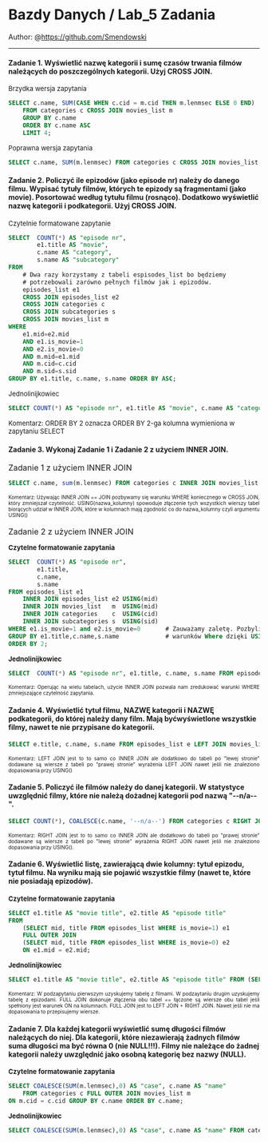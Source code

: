 # Bazdy Danych / Lab_5 Zadania

Author: @https://github.com/Smendowski

---

#### **Zadanie 1.**  Wyświetlić nazwę kategorii i sumę czasów trwania filmów należących do poszczególnych kategorii. Użyj CROSS JOIN.
<font size="2">Brzydka wersja zapytania</font>
```sql
SELECT c.name, SUM(CASE WHEN c.cid = m.cid THEN m.lenmsec ELSE 0 END)
    FROM categories c CROSS JOIN movies_list m
    GROUP BY c.name
    ORDER BY c.name ASC
    LIMIT 4;
```
<font size="2">Poprawna wersja zapytania</font>
```sql
SELECT c.name, SUM(m.lenmsec) FROM categories c CROSS JOIN movies_list m WHERE c.cid=m.cid GROUP BY c.name ORDER BY c.name;
```

#### **Zadanie 2.**  Policzyć ile epizodów (jako episode nr) należy do danego filmu. Wypisać tytuły filmów, których te epizody są fragmentami (jako movie). Posortować według tytułu filmu (rosnąco). Dodatkowo wyświetlić nazwę kategorii i podkategorii. Użyj CROSS JOIN.
<font size="2">Czytelnie formatowane zapytanie</font>
```sql
SELECT  COUNT(*) AS "episode nr",
        e1.title AS "movie",
        c.name AS "category",
        s.name AS "subcategory"
FROM 
    # Dwa razy korzystamy z tabeli espisodes_list bo będziemy
    # potrzebowali zarówno pełnych filmów jak i epizodów.
    episodes_list e1
    CROSS JOIN episodes_list e2
    CROSS JOIN categories c
    CROSS JOIN subcategories s
    CROSS JOIN movies_list m
WHERE
    e1.mid=e2.mid
    AND e1.is_movie=1
    AND e2.is_movie=0
    AND m.mid=e1.mid
    AND m.cid=c.cid
    AND m.sid=s.sid   
GROUP BY e1.title, c.name, s.name ORDER BY ASC;
```
<font size="2">Jednolinijkowiec</font>
```sql
SELECT COUNT(*) AS "episode nr", e1.title AS "movie", c.name AS "category" ,s.name AS "subcategory" FROM episodes_list e1 CROSS JOIN episodes_list e2 CROSS JOIN categories c CROSS JOIN subcategories s CROSS JOIN movies_list m WHERE e1.mid=e2.mid AND e1.is_movie=1 AND e2.is_movie=0 AND m.mid=e1.mid AND m.cid=c.cid AND m.sid=s.sid GROUP BY e1.title, c.name, s.name ORDER BY 2;
```
<font size="2">Komentarz: ORDER BY 2 oznacza ORDER BY 2-ga kolumna wymieniona w zapytaniu SELECT</font>


#### **Zadanie 3.** Wykonaj Zadanie 1 i Zadanie 2 z użyciem INNER JOIN.
<font size="3">Zadanie 1 z użyciem INNER JOIN</font>
```sql
SELECT c.name, sum(m.lenmsec) FROM categories c INNER JOIN movies_list m USING(cid) GROUP BY c.name ORDER BY c.name;
```
<div style="text-align: justify"><font size="1">Komentarz: Używając INNER JOIN == JOIN pozbywamy się warunku WHERE koniecznego w CROSS JOIN, który zmniejszał czytelność. USING(nazwa_kolumny) spowoduje złączenie tych wszystkich wierszy tabel biorących udział w INNER JOIN, które w kolumnach mają zgodność co do nazwa_kolumny czyli argumentu USING()</font></div>

<br/>
<font size="3">Zadanie 2 z użyciem INNER JOIN</font>
<br>


**<font size="2">Czytelne formatowanie zapytania</font>**
```sql
SELECT  COUNT(*) AS "episode nr", 
        e1.title, 
        c.name, 
        s.name 
FROM episodes_list e1 
    INNER JOIN episodes_list e2 USING(mid) 
    INNER JOIN movies_list   m  USING(mid)
    INNER JOIN categories    c  USING(cid) 
    INNER JOIN subcategories s  USING(sid) 
WHERE e1.is_movie=1 and e2.is_movie=0       # Zauważamy zaletę. Pozbylismy się nadmiaru
GROUP BY e1.title,c.name,s.name             # warunków Where dzięki USING i INNER JOIN
ORDER BY 2;
```
**<font size="2">Jednolinijkowiec</font>**
```sql
SELECT  COUNT(*) AS "episode nr", e1.title, c.name, s.name FROM episodes_list e1 INNER JOIN episodes_list e2 USING(mid) INNER JOIN movies_list m USING(mid) INNER JOIN categories c USING(cid) INNER JOIN subcategories s USING(sid) WHERE e1.is_movie=1 and e2.is_movie=0       GROUP BY e1.title,c.name,s.name ORDER BY 2;
```
<div style="text-align: justify"><font size="1">Komentarz: Operując na wielu tabelach, użycie INNER JOIN pozwala nam zredukować warunki WHERE zmniejszające czytelność zapytania.</font></div>

#### **Zadanie 4.** Wyświetlić tytuł filmu, NAZWĘ kategorii i NAZWĘ podkategorii, do której należy dany film. Mają byćwyświetlone wszystkie filmy, nawet te nie przypisane do kategorii.
```sql
SELECT e.title, c.name, s.name FROM episodes_list e LEFT JOIN movies_list m USING(mid) LEFT JOIN categories c USING(cid) LEFT JOIN subcategories s USING(sid) WHERE e.is_movie=1;
```
<div style="text-align: justify"><font size="1">Komentarz: LEFT JOIN jest to to samo co INNER JOIN ale dodatkowo do tabeli po "lewej stronie" dodawane są wiersze z tabeli po "prawej stronie" wyrażenia LEFT JOIN nawet jeśli nie znaleziono dopasowania przy USING()</font></div>

#### **Zadanie 5.** Policzyć ile filmów należy do danej kategorii. W statystyce uwzględnić filmy, które nie należą dożadnej kategorii pod nazwą "--n/a--".
```sql
SELECT COUNT(*), COALESCE(c.name, '--n/a--') FROM categories c RIGHT JOIN movies_list m USING(cid) GROUP BY c.name ORDER BY c.name;
```
<div style="text-align: justify"><font size="1">Komentarz: RIGHT JOIN jest to to samo co INNER JOIN ale dodatkowo do tabeli po "prawej stronie" dodawane są wiersze z tabeli po "lewej stronie" wyrażenia RIGHT JOIN nawet jeśli nie znaleziono dopasowania przy USING().</font></div>

#### **Zadanie 6.**  Wyświetlić listę, zawierającą dwie kolumny: tytuł epizodu, tytuł filmu. Na wyniku mają sie pojawić wszystkie filmy (nawet te, które nie posiadają epizodów).
**<font size="2">Czytelne formatowanie zapytania</font>**
```sql
SELECT e1.title AS "movie title", e2.title AS "episode title"
FROM
    (SELECT mid, title FROM episodes_list WHERE is_movie=1) e1
    FULL OUTER JOIN
    (SELECT mid, title FROM episodes_list WHERE is_movie=0) e2
    ON e1.mid = e2.mid;
```

**<font size="2">Jednolinijkowiec</font>**
```sql
SELECT e1.title AS "movie title", e2.title AS "episode title" FROM (SELECT mid, title FROM episodes_list WHERE is_movie=1) e1 FULL OUTER JOIN (SELECT mid, title FROM episodes_list WHERE is_movie=0) e2 ON e1.mid = e2.mid;
```
<div style="text-align: justify"><font size="1">Komentarz: W podzapytaniu pierwszym uzyskujemy tabelę z filmami. W podzaytaniu drugim uzyskujemy tabelę z epizodami. FULL JOIN dokonuje złączenia obu tabel == łączone są wiersze obu tabel jeśli spełniony jest warunek ON na kolumnach. FULL JOIN jest to LEFT JOIN + RIGHT JOIN. Nawet jeśli nie ma dopasowania to przepisujemy wiersze.</font></div>

#### **Zadanie 7.** Dla każdej kategorii wyświetlić sumę długości filmów należących do niej. Dla kategorii, które niezawierają żadnych filmów suma długości ma być równa 0 (nie NULL!!!). Filmy nie należące do żadnej kategorii należy uwzględnić jako osobną kategorię bez nazwy (NULL).
**<font size="2">Czytelne formatowanie zapytania</font>**
```sql
SELECT COALESCE(SUM(m.lenmsec),0) AS "case", c.name AS "name" 
    FROM categories c FULL OUTER JOIN movies_list m
ON m.cid = c.cid GROUP BY c.name ORDER BY c.name;
```
**<font size="2">Jednolinijkowiec</font>**
```sql
SELECT COALESCE(SUM(m.lenmsec),0) AS "case", c.name AS "name" FROM categories c FULL OUTER JOIN movies_list m ON m.cid = c.cid GROUP BY c.name ORDER BY c.name;
```
